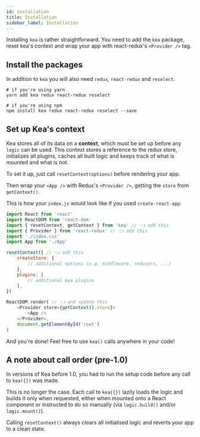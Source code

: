 ```yaml
---
id: installation
title: Installation
sidebar_label: Installation
---
```


Installing `kea` is rather straightforward. You need to add the `kea` package, reset kea's context and 
wrap your app with react-redux's `<Provider />` tag.

## Install the packages

In addition to `kea` you will also need `redux`, `react-redux` and `reselect`. 

```shell
# if you're using yarn
yarn add kea redux react-redux reselect

# if you're using npm
npm install kea redux react-redux reselect --save
```

## Set up Kea's context

Kea stores all of its data on a **context**, which must be set up before any `logic` can be used. This 
context stores a reference to the redux store, initializes all plugins, caches all built logic and keeps
track of what is mounted and what is not.

To set it up, just call `resetContext(options)` before rendering your app.

Then wrap your `<App />` with Redux's `<Provider />`, getting the `store` from `getContext()`.

This is how your `index.js` would look like if you used `create-react-app`:

```javascript
import React from 'react'
import ReactDOM from 'react-dom'
import { resetContext, getContext } from 'kea' // 👈 add this
import { Provider } from 'react-redux' // 👈 add this
import './index.css'
import App from './App'

resetContext({ // 👈 add this    
    createStore: {
        // additional options (e.g. middleware, reducers, ...)
    },
    plugins: [
        // additional kea plugins
    ],
})

ReactDOM.render( // 👈 and update this    
    <Provider store={getContext().store}>
        <App />
    </Provider>,
    document.getElementById('root')
)
```

And you're done! Feel free to use `kea()` calls anywhere in your code!

## A note about call order (pre-1.0)

In versions of Kea before 1.0, you had to run the setup code before any call to `kea({})` was made.

This is no longer the case. Each call to `kea({})` lazily loads the logic and builds it only when 
requested, either when mounted onto a React component or instructed to do so manually 
(via `logic.build()` and/or `logic.mount()`).

Calling `resetContext()` always clears all initialised logic and reverts your app to a clean state.

